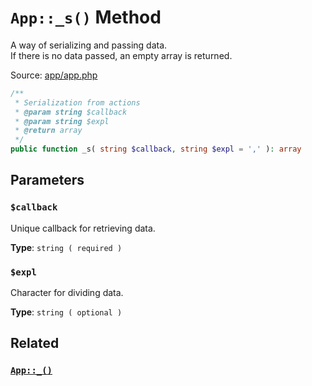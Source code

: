 # `App::_s()` Method
A way of serializing and passing data.       
If there is no data passed, an empty array is returned.

Source: [app/app.php](https://github.com/BoidCMS/BoidCMS/blob/master/app/app.php)
```php
/**
 * Serialization from actions
 * @param string $callback
 * @param string $expl
 * @return array
 */
public function _s( string $callback, string $expl = ',' ): array
```

## Parameters

### `$callback`
Unique callback for retrieving data.     

**Type**: `string ( required )`

### `$expl`
Character for dividing data.       

**Type**: `string ( optional )`


## Related

### [`App::_()`](/developer/method/_)



